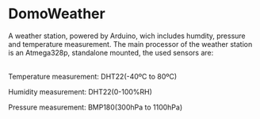 # DomoWeather
A weather station, powered by Arduino, wich includes humdity, pressure and temperature measurement.
The main processor of the weather station is an Atmega328p, standalone mounted, the used sensors are:

<br> Temperature measurement: DHT22(-40ºC to 80ºC)

Humidity measurement: DHT22(0-100%RH) 

Pressure measurement: BMP180(300hPa to 1100hPa) 
